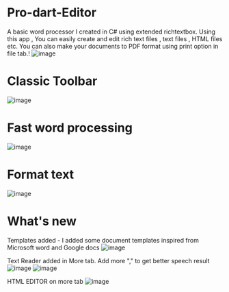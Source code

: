 # Pro-dart-Editor
A basic word processor I created in C# using extended richtextbox. Using this app , You can easily create and edit rich text files , text files , HTML files etc. You can also make your documents to PDF format using print option in file tab.!
![image](https://user-images.githubusercontent.com/78254185/120104641-16a14680-c173-11eb-8dc8-8feec138c4a1.png)

# Classic Toolbar
![image](https://user-images.githubusercontent.com/78254185/120105455-9250c280-c176-11eb-8ea9-34273236bd75.png)
# Fast word processing
![image](https://user-images.githubusercontent.com/78254185/120105659-8b767f80-c177-11eb-921a-382b228fb1d3.png)
# Format text
![image](https://user-images.githubusercontent.com/78254185/120105730-da241980-c177-11eb-80d2-8d36223cba98.png)




# What's new
Templates added - I added some document templates inspired from Microsoft word and Google docs
![image](https://user-images.githubusercontent.com/78254185/120104481-400da280-c172-11eb-889a-53bd5337e806.png)

Text Reader added in More tab. Add more "," to get better speech result
![image](https://user-images.githubusercontent.com/78254185/120105009-cb883300-c174-11eb-8343-eada07411a6c.png)
![image](https://user-images.githubusercontent.com/78254185/120104995-bf03da80-c174-11eb-91ba-4ea139cf96e3.png)

HTML EDITOR on more tab 
![image](https://user-images.githubusercontent.com/78254185/120105272-dbecdd80-c175-11eb-8263-346873e0485b.png)



